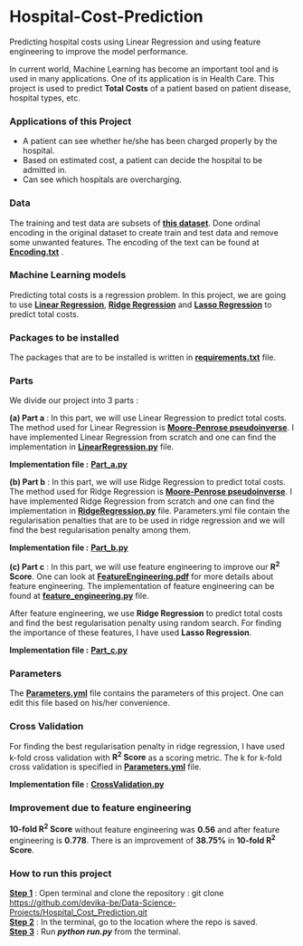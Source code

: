 # Hospital-Cost-Prediction
Predicting hospital costs using Linear Regression and using feature engineering to improve the model performance.

In current world, Machine Learning has become an important tool 
and is used in many applications. One of its application is
in Health Care. This project is used to predict **Total Costs** 
of a patient based on patient disease, hospital types, etc. 

### Applications of this Project
- A patient can see whether he/she has been charged properly by the hospital.
- Based on estimated cost, a patient can decide the hospital to be admitted in. 
- Can see which hospitals are overcharging.

### Data 

The training and test data are subsets of [**this dataset**](https://healthdata.gov/State/Hospital-Inpatient-Discharges-SPARCS-De-Identified/nff8-2va3). Done ordinal encoding in the original dataset to create train and test data and remove some unwanted features. The encoding of the text can be found at [**Encoding.txt**](data/Encoding.txt) </font>.

### Machine Learning models

Predicting total costs is a regression problem. In this project, 
we are going to use [**Linear Regression**](https://machinelearningmastery.com/linear-regression-for-machine-learning/), 
[**Ridge Regression**](https://online.stat.psu.edu/stat857/node/155/) and 
[**Lasso Regression**](https://www.mygreatlearning.com/blog/understanding-of-lasso-regression/#:~:text=Lasso%20regression%20is%20a%20regularization,i.e.%20models%20with%20fewer%20parameters) to predict total costs.

### Packages to be installed

The packages that are to be installed is written in [**requirements.txt**](requirements.txt) file.

### Parts 

We divide our project into 3 parts : 

**(a) Part a** : In this part, we will use Linear Regression to predict
total costs. The method used for Linear Regression is [**Moore-Penrose pseudoinverse**](https://www.geeksforgeeks.org/moore-penrose-pseudoinverse-mathematics/). I have implemented Linear Regression from scratch and
one can find the implementation in [**LinearRegression.py**](src/models/LinearRegression.py) file.

**Implementation file :** [**Part_a.py**](src/Part_a.py) 

**(b) Part b** : In this part, we will use Ridge Regression to predict total
costs. The method used for Ridge Regression is [**Moore-Penrose pseudoinverse**](https://www.geeksforgeeks.org/moore-penrose-pseudoinverse-mathematics/). I have implemented Ridge Regression from scratch and one can find the implementation in [**RidgeRegression.py**](src/models/RidgeRegression.py) file.
Parameters.yml file contain the regularisation penalties that are to be used in ridge regression and we will find the best regularisation penalty among them.

**Implementation file :** [**Part_b.py**](src/Part_b.py) 

**(c) Part c** : In this part, we will use feature engineering to improve our **R<sup>2</sup> Score**. One can look at [**FeatureEngineering.pdf**](FeatureEngineering.pdf) for more details
about feature engineering. The implementation of feature engineering can be found at [**feature_engineering.py**](src/feature_engineering.py) file. 

After feature engineering, we use **Ridge Regression** to predict total costs and find the best regularisation penalty using random search. For finding the importance of these features, I have used **Lasso Regression**.

**Implementation file :** [**Part_c.py**](src/Part_c.py) 

### Parameters 

The [**Parameters.yml**](Parameters.yml) file contains the parameters of this project. One can edit this file based on his/her convenience. 

### Cross Validation 

For finding the best regularisation penalty in ridge regression, I have used k-fold cross validation with **R<sup>2</sup> Score** as a scoring metric. The k for k-fold cross validation is specified in [**Parameters.yml**](Parameters.yml) file.

**Implementation file :** [**CrossValidation.py**](src/CrossValidation.py)

### Improvement due to feature engineering

**10-fold R<sup>2</sup> Score** without feature engineering was **0.56** and after feature engineering is **0.778**. There is an improvement of **38.75%** in **10-fold R<sup>2</sup> Score**. 

### How to run this project 

**<u>Step 1</u>** : Open terminal and clone the repository : git clone https://github.com/devika-be/Data-Science-Projects/Hospital_Cost_Prediction.git <br>
**<u>Step 2</u>** : In the terminal, go to the location where the repo is saved. <br>
**<u>Step 3</u>** : Run **<i>python run.py</i>** from the terminal. 



  
